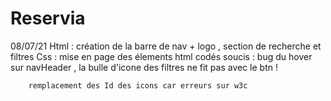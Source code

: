 # Reservia

08/07/21 Html : création de la barre de nav + logo , section de recherche et filtres 
         Css : mise en page des élements html codés 
         soucis : bug du hover sur navHeader , la bulle d'icone des filtres ne fit pas avec le btn !  

        remplacement des Id des icons car erreurs sur w3c 